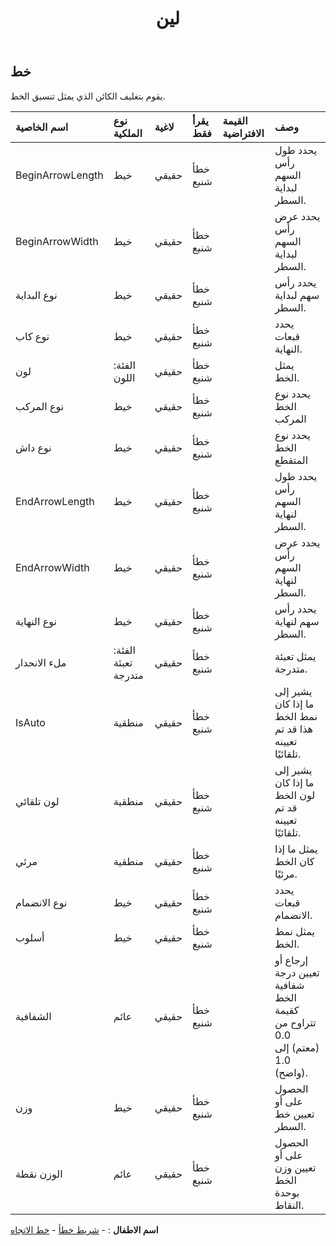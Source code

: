 ﻿---
title: لين
second_title: Aspose.Cells Cloud Documen
type: docs
url: /ar/specification/model/line/
description: "Aspose.Cells مواصفات النموذج السحابي : خط. تعامل بسهولة مع Excel ومستندات جداول البيانات الأخرى التي تحتوي على ميزات مثل الفتح والتوليد والتحرير والتقسيم والدمج والمقارنة والتحويل"
weight: 50
---
## **خط**

 يقوم بتغليف الكائن الذي يمثل تنسيق الخط.

| اسم الخاصية| نوع الملكية| لاغية| يقرأ فقط| القيمة الافتراضية| وصف|
|:- |:- |:- |:- |:- |:- |
| BeginArrowLength| خيط| حقيقي| خطأ شنيع|| يحدد طول رأس السهم لبداية السطر.|
| BeginArrowWidth| خيط| حقيقي| خطأ شنيع|| يحدد عرض رأس السهم لبداية السطر.|
| نوع البداية| خيط| حقيقي| خطأ شنيع|| يحدد رأس سهم لبداية السطر.|
| نوع كاب| خيط| حقيقي| خطأ شنيع|| يحدد قبعات النهاية.|
| لون| الفئة: اللون| حقيقي| خطأ شنيع|| يمثل الخط.|
| نوع المركب| خيط| حقيقي| خطأ شنيع|| يحدد نوع الخط المركب|
| نوع داش| خيط| حقيقي| خطأ شنيع|| يحدد نوع الخط المتقطع|
| EndArrowLength| خيط| حقيقي| خطأ شنيع|| يحدد طول رأس السهم لنهاية السطر.|
| EndArrowWidth| خيط| حقيقي| خطأ شنيع|| يحدد عرض رأس السهم لنهاية السطر.|
| نوع النهاية| خيط| حقيقي| خطأ شنيع|| يحدد رأس سهم لنهاية السطر.|
| ملء الانحدار| الفئة: تعبئة متدرجة| حقيقي| خطأ شنيع|| يمثل تعبئة متدرجة.|
| IsAuto| منطقية| حقيقي| خطأ شنيع|| يشير إلى ما إذا كان نمط الخط هذا قد تم تعيينه تلقائيًا.|
| لون تلقائي| منطقية| حقيقي| خطأ شنيع|| يشير إلى ما إذا كان لون الخط قد تم تعيينه تلقائيًا.|
| مرئي| منطقية| حقيقي| خطأ شنيع|| يمثل ما إذا كان الخط مرئيًا.|
| نوع الانضمام| خيط| حقيقي| خطأ شنيع||يحدد قبعات الانضمام.|
| أسلوب| خيط| حقيقي| خطأ شنيع|| يمثل نمط الخط.|
| الشفافية| عائم| حقيقي| خطأ شنيع|| إرجاع أو تعيين درجة شفافية الخط كقيمة تتراوح من 0.0 (معتم) إلى 1.0 (واضح).|
| وزن| خيط| حقيقي| خطأ شنيع|| الحصول على أو تعيين خط السطر.|
| الوزن نقطة| عائم| حقيقي| خطأ شنيع|| الحصول على أو تعيين وزن الخط بوحدة النقاط.|

**اسم الاطفال** : 
	-  [شريط خطأ](errorbar) 
	-  [خط الاتجاه](trendline) 
